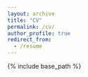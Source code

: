 ```yaml
---
layout: archive
title: "CV"
permalink: /cv/
author_profile: true
redirect_from:
  - /resume
---
```


{% include base_path %}
<object data="CV_Public.pdf" width="1000" height="1000" type='application/pdf'/>

<object data="../files/CV_Public.pdf" width="1000" height="1000" type='application/pdf'></object>
